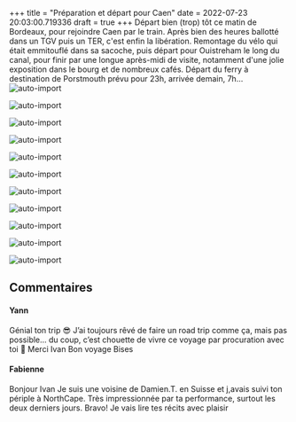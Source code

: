 +++
title = "Préparation et départ pour Caen"
date = 2022-07-23 20:03:00.719336
draft = true
+++
Départ bien (trop) tôt ce matin de Bordeaux, pour rejoindre Caen par le train.
Après bien des heures ballotté dans un TGV puis un TER, c'est enfin la libération. 
Remontage du vélo qui était emmitouflé dans sa sacoche, puis départ pour Ouistreham le long du canal, pour finir par une longue après-midi de visite, notamment d'une jolie exposition dans le bourg et de nombreux cafés.
Départ du ferry à destination de Porstmouth prévu pour 23h, arrivée demain, 7h...
![auto-import](https://thumbsnap.com/i/TpifGLot.jpg)

![auto-import](https://thumbsnap.com/i/CRyS5nTS.jpg)

![auto-import](https://thumbsnap.com/i/yqQE9tLr.jpg)

![auto-import](https://thumbsnap.com/i/mfSFzzeL.jpg)

![auto-import](https://thumbsnap.com/i/R7z4XJww.jpg)

![auto-import](https://thumbsnap.com/i/rTyBTTNT.jpg)

![auto-import](https://thumbsnap.com/i/irc9cJ5n.jpg)

![auto-import](https://thumbsnap.com/i/ZmZR9vjS.jpg)

![auto-import](https://thumbsnap.com/i/aXXBsumQ.jpg)

![auto-import](https://thumbsnap.com/i/kowYQRNa.jpg)

![auto-import](https://thumbsnap.com/i/CQm1Sk83.jpg)
## Commentaires
#### Yann
Génial ton trip 😎
J’ai toujours rêvé de faire un road trip comme ça, mais pas possible… du coup, c’est chouette de vivre ce voyage par procuration avec toi 🤗
Merci Ivan
Bon voyage 
Bises
#### Fabienne
Bonjour Ivan 
Je suis une voisine de Damien.T. en Suisse et j,avais suivi ton périple à NorthCape. Très impressionnée par ta performance,  surtout les deux derniers jours.  Bravo! Je vais lire tes récits avec plaisir
